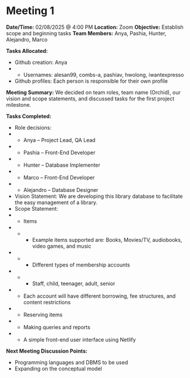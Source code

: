 # Meeting 1
**Date/Time:** 02/08/2025 @ 4:00 PM
**Location:** Zoom
**Objective:** Establish scope and beginning tasks
**Team Members:** Anya, Pashia, Hunter, Alejandro, Marco

**Tasks Allocated:**
- Github creation: Anya
- - Usernames: alesan99, combs-a, pashiav, hwolong, iwantexpresso
- Github profiles: Each person is responsible for their own profile

**Meeting Summary:**
We decided on team roles, team name (Orchid), our vision and scope statements, and discussed tasks for the first project milestone.

**Tasks Completed:**
- Role decisions:
- - Anya – Project Lead, QA Lead
- - Pashia – Front-End Developer
- - Hunter – Database Implementer
- - Marco – Front-End Developer
- - Alejandro – Database Designer
- Vision Statement: We are developing this library database to facilitate the easy management of a library.
- Scope Statement:
- - Items 
- - - Example items supported are: Books, Movies/TV, audiobooks, video games, and music
- - - Different types of membership accounts
- - - Staff, child, teenager, adult, senior
- - Each account will have different borrowing, fee structures, and content restrictions
- - Reserving items
- - Making queries and reports
- - A simple front-end user interface using Netlify

**Next Meeting Discussion Points:**
- Programming languages and DBMS to be used
- Expanding on the conceptual model
